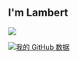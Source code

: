 ## I'm Lambert
![](https://img.shields.io/badge/main%20language-c%2B%2B-blue)

[![我的 GitHub 数据](https://github-readme-stats.vercel.app/api?username=Lambert-Rao&show_icons=true&theme=radical)]()
